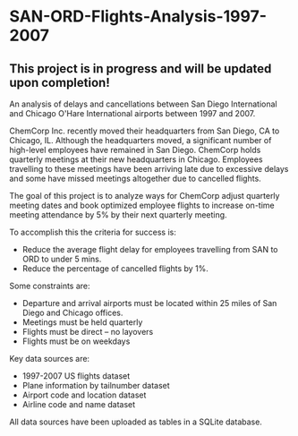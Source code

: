 # SAN-ORD-Flights-Analysis-1997-2007

## This project is in progress and will be updated upon completion!

An analysis of delays and cancellations between San Diego International and Chicago O'Hare International airports between 1997 and 2007.

ChemCorp Inc. recently moved their headquarters from San Diego, CA to Chicago, IL. Although the headquarters moved, a significant number of high-level employees have remained in San Diego. ChemCorp holds quarterly meetings at their new headquarters in Chicago. Employees travelling to these meetings have been arriving late due to excessive delays and some have missed meetings altogether due to cancelled flights.

The goal of this project is to analyze ways for ChemCorp adjust quarterly meeting dates and book optimized employee flights to increase on-time meeting attendance by 5% by their next quarterly meeting.

To accomplish this the criteria for success is:
- Reduce the average flight delay for employees travelling from SAN to ORD to under 5 mins.
- Reduce the percentage of cancelled flights by 1%.

Some constraints are:
- Departure and arrival airports must be located within 25 miles of San Diego and Chicago offices.
- Meetings must be held quarterly
- Flights must be direct – no layovers
- Flights must be on weekdays

Key data sources are:
- 1997-2007 US flights dataset
- Plane information by tailnumber dataset 
- Airport code and location dataset
- Airline code and name dataset

All data sources have been uploaded as tables in a SQLite database.


